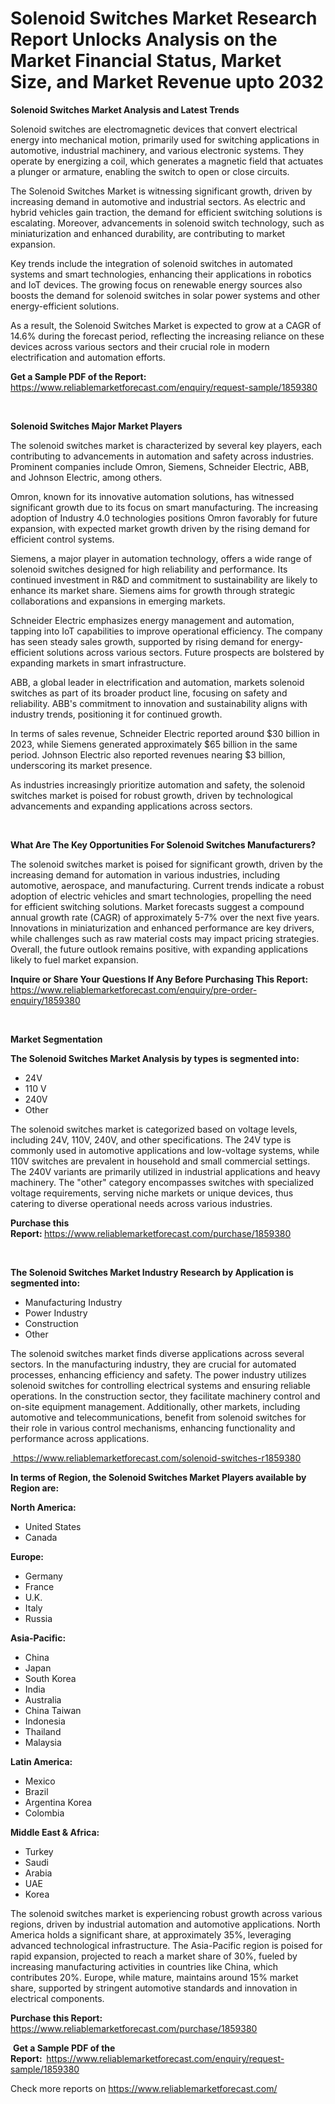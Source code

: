 <p><h1>Solenoid Switches Market Research Report Unlocks Analysis on the Market Financial Status, Market Size, and Market Revenue upto 2032</h1></p><p><strong>Solenoid Switches Market Analysis and Latest Trends</strong></p>
<p><p>Solenoid switches are electromagnetic devices that convert electrical energy into mechanical motion, primarily used for switching applications in automotive, industrial machinery, and various electronic systems. They operate by energizing a coil, which generates a magnetic field that actuates a plunger or armature, enabling the switch to open or close circuits. </p><p>The Solenoid Switches Market is witnessing significant growth, driven by increasing demand in automotive and industrial sectors. As electric and hybrid vehicles gain traction, the demand for efficient switching solutions is escalating. Moreover, advancements in solenoid switch technology, such as miniaturization and enhanced durability, are contributing to market expansion. </p><p>Key trends include the integration of solenoid switches in automated systems and smart technologies, enhancing their applications in robotics and IoT devices. The growing focus on renewable energy sources also boosts the demand for solenoid switches in solar power systems and other energy-efficient solutions. </p><p>As a result, the Solenoid Switches Market is expected to grow at a CAGR of 14.6% during the forecast period, reflecting the increasing reliance on these devices across various sectors and their crucial role in modern electrification and automation efforts.</p></p>
<p><strong>Get a Sample PDF of the Report:&nbsp;</strong> <a href="https://www.reliablemarketforecast.com/enquiry/request-sample/1859380?utm_campaign=2392&utm_medium=2&utm_source=Github&utm_content=ia&utm_term=16022025&utm_id=solenoid-switches">https://www.reliablemarketforecast.com/enquiry/request-sample/1859380</a></p>
<p>&nbsp;</p>
<p><strong>Solenoid Switches Major Market Players</strong></p>
<p><p>The solenoid switches market is characterized by several key players, each contributing to advancements in automation and safety across industries. Prominent companies include Omron, Siemens, Schneider Electric, ABB, and Johnson Electric, among others.</p><p>Omron, known for its innovative automation solutions, has witnessed significant growth due to its focus on smart manufacturing. The increasing adoption of Industry 4.0 technologies positions Omron favorably for future expansion, with expected market growth driven by the rising demand for efficient control systems.</p><p>Siemens, a major player in automation technology, offers a wide range of solenoid switches designed for high reliability and performance. Its continued investment in R&D and commitment to sustainability are likely to enhance its market share. Siemens aims for growth through strategic collaborations and expansions in emerging markets.</p><p>Schneider Electric emphasizes energy management and automation, tapping into IoT capabilities to improve operational efficiency. The company has seen steady sales growth, supported by rising demand for energy-efficient solutions across various sectors. Future prospects are bolstered by expanding markets in smart infrastructure.</p><p>ABB, a global leader in electrification and automation, markets solenoid switches as part of its broader product line, focusing on safety and reliability. ABB's commitment to innovation and sustainability aligns with industry trends, positioning it for continued growth.</p><p>In terms of sales revenue, Schneider Electric reported around $30 billion in 2023, while Siemens generated approximately $65 billion in the same period. Johnson Electric also reported revenues nearing $3 billion, underscoring its market presence.</p><p>As industries increasingly prioritize automation and safety, the solenoid switches market is poised for robust growth, driven by technological advancements and expanding applications across sectors.</p></p>
<p>&nbsp;</p>
<p><strong>What Are The Key Opportunities For Solenoid Switches Manufacturers?</strong></p>
<p><p>The solenoid switches market is poised for significant growth, driven by the increasing demand for automation in various industries, including automotive, aerospace, and manufacturing. Current trends indicate a robust adoption of electric vehicles and smart technologies, propelling the need for efficient switching solutions. Market forecasts suggest a compound annual growth rate (CAGR) of approximately 5-7% over the next five years. Innovations in miniaturization and enhanced performance are key drivers, while challenges such as raw material costs may impact pricing strategies. Overall, the future outlook remains positive, with expanding applications likely to fuel market expansion.</p></p>
<p><strong>Inquire or Share Your Questions If Any Before Purchasing This Report:</strong> <a href="https://www.reliablemarketforecast.com/enquiry/pre-order-enquiry/1859380?utm_campaign=2392&utm_medium=2&utm_source=Github&utm_content=ia&utm_term=16022025&utm_id=solenoid-switches">https://www.reliablemarketforecast.com/enquiry/pre-order-enquiry/1859380</a></p>
<p>&nbsp;</p>
<p><strong>Market Segmentation</strong></p>
<p><strong>The Solenoid Switches Market Analysis by types is segmented into:</strong></p>
<p><ul><li>24V</li><li>110 V</li><li>240V</li><li>Other</li></ul></p>
<p><p>The solenoid switches market is categorized based on voltage levels, including 24V, 110V, 240V, and other specifications. The 24V type is commonly used in automotive applications and low-voltage systems, while 110V switches are prevalent in household and small commercial settings. The 240V variants are primarily utilized in industrial applications and heavy machinery. The "other" category encompasses switches with specialized voltage requirements, serving niche markets or unique devices, thus catering to diverse operational needs across various industries.</p></p>
<p><strong>Purchase this Report:&nbsp;</strong><a href="https://www.reliablemarketforecast.com/purchase/1859380?utm_campaign=2392&utm_medium=2&utm_source=Github&utm_content=ia&utm_term=16022025&utm_id=solenoid-switches">https://www.reliablemarketforecast.com/purchase/1859380</a></p>
<p>&nbsp;</p>
<p><strong>The Solenoid Switches Market Industry Research by Application is segmented into:</strong></p>
<p><ul><li>Manufacturing Industry</li><li>Power Industry</li><li>Construction</li><li>Other</li></ul></p>
<p><p>The solenoid switches market finds diverse applications across several sectors. In the manufacturing industry, they are crucial for automated processes, enhancing efficiency and safety. The power industry utilizes solenoid switches for controlling electrical systems and ensuring reliable operations. In the construction sector, they facilitate machinery control and on-site equipment management. Additionally, other markets, including automotive and telecommunications, benefit from solenoid switches for their role in various control mechanisms, enhancing functionality and performance across applications.</p></p>
<p><a href="https://www.reliablemarketforecast.com/solenoid-switches-r1859380?utm_campaign=2392&utm_medium=2&utm_source=Github&utm_content=ia&utm_term=16022025&utm_id=solenoid-switches">&nbsp;https://www.reliablemarketforecast.com/solenoid-switches-r1859380</a></p>
<p><strong>In terms of Region, the Solenoid Switches Market Players available by Region are:</strong></p>
<p>
    <p> <strong> North America: </strong>
        <ul>
            <li>United States</li>
            <li>Canada</li>
        </ul>
        </p> 
    <p> <strong> Europe: </strong>
        <ul>
            <li>Germany</li>
            <li>France</li>
            <li>U.K.</li>
            <li>Italy</li>
            <li>Russia</li>
        </ul>
        </p> 
    <p> <strong> Asia-Pacific: </strong>
        <ul>
            <li>China</li>
            <li>Japan</li>
            <li>South Korea</li>
            <li>India</li>
            <li>Australia</li>
            <li>China Taiwan</li>
            <li>Indonesia</li>
            <li>Thailand</li>
            <li>Malaysia</li>
        </ul>
        </p> 
    <p> <strong> Latin America: </strong>
        <ul>
            <li>Mexico</li>
            <li>Brazil</li>
            <li>Argentina Korea</li>
            <li>Colombia</li>
        </ul>
        </p> 
    <p> <strong> Middle East & Africa: </strong>
        <ul>
            <li>Turkey</li>
            <li>Saudi</li>
            <li>Arabia</li>
            <li>UAE</li>
            <li>Korea</li>
        </ul>
    </p>
    </p>
<p><p>The solenoid switches market is experiencing robust growth across various regions, driven by industrial automation and automotive applications. North America holds a significant share, at approximately 35%, leveraging advanced technological infrastructure. The Asia-Pacific region is poised for rapid expansion, projected to reach a market share of 30%, fueled by increasing manufacturing activities in countries like China, which contributes 20%. Europe, while mature, maintains around 15% market share, supported by stringent automotive standards and innovation in electrical components.</p></p>
<p><strong>Purchase this Report: </strong><a href="https://www.reliablemarketforecast.com/purchase/1859380?utm_campaign=2392&utm_medium=2&utm_source=Github&utm_content=ia&utm_term=16022025&utm_id=solenoid-switches">https://www.reliablemarketforecast.com/purchase/1859380</a></p>
<p>&nbsp;<strong>Get a Sample PDF of the Report:&nbsp;&nbsp;</strong><a href="https://www.reliablemarketforecast.com/enquiry/request-sample/1859380?utm_campaign=2392&utm_medium=2&utm_source=Github&utm_content=ia&utm_term=16022025&utm_id=solenoid-switches">https://www.reliablemarketforecast.com/enquiry/request-sample/1859380</a></p>
<p><strong></strong></p>
<p>Check more reports on <a href="https://www.reliablemarketforecast.com/?utm_campaign=2392&utm_medium=2&utm_source=Github&utm_content=ia&utm_term=16022025&utm_id=solenoid-switches">https://www.reliablemarketforecast.com/</a></p>